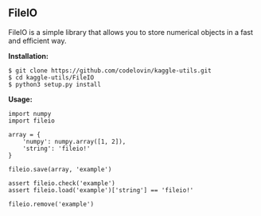 ## FileIO

FileIO is a simple library that allows you to store numerical objects in a fast and efficient way.

**Installation:**

```
$ git clone https://github.com/codelovin/kaggle-utils.git
$ cd kaggle-utils/FileIO
$ python3 setup.py install
```

**Usage:**

```
import numpy
import fileio

array = {
    'numpy': numpy.array([1, 2]),
    'string': 'fileio!'
}

fileio.save(array, 'example')

assert fileio.check('example')
assert fileio.load('example')['string'] == 'fileio!'

fileio.remove('example')
```

